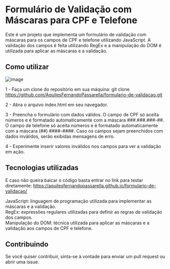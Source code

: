 # Formulário de Validação com Máscaras para CPF e Telefone

Este é um projeto que implementa um formulário de validação com máscaras para os campos de CPF e telefone utilizando JavaScript. A validação dos campos é feita utilizando RegEx e a manipulação do DOM é utilizada para aplicar as máscaras e a validação.


## Como utilizar


![image](https://user-images.githubusercontent.com/96602150/232349607-0caecb88-410b-478e-a0ba-812cd9fc6bd5.png)

1 - Faça um clone do repositório em sua máquina:
git clone https://github.com/AquilesFernandoPassarella/formulario-de-validacao.git

2 - Abra o arquivo index.html em seu navegador.

3 - Preencha o formulário com dados válidos. O campo de CPF só aceita números e é formatado automaticamente com a máscara ###.###.###-##. O campo de telefone só aceita números e é formatado automaticamente com a máscara (##) ####-####. Caso os campos sejam preenchidos com dados inválidos, serão exibidas mensagens de erro.

4 - Experimente inserir valores inválidos nos campos para ver a validação em ação.
## Tecnologias utilizadas

E caso não queira baicar o código basta entrar no link para testar diretamente: https://aquilesfernandopassarella.github.io/formulario-de-validacao/

JavaScript: linguagem de programação utilizada para implementar as máscaras e a validação. <br>
RegEx: expressões regulares utilizadas para definir as regras de validação dos campos.<br>
Manipulação do DOM: técnica utilizada para aplicar as máscaras e a validação aos campos de CPF e telefone.




## Contribuindo

Se você quiser contribuir, sinta-se à vontade para enviar um pull request ou abrir uma issue.
